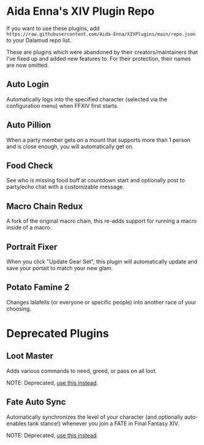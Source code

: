 # Aida Enna's XIV Plugin Repo

If you want to use these plugins, add `https://raw.githubusercontent.com/Aida-Enna/XIVPlugins/main/repo.json` to your Dalamud repo list. 

These are plugins which were abandoned by their creators/maintainers that I've fixed up and added new features to. For their protection, their names are now omitted.

## Auto Login

Automatically logs into the specified character (selected via the configuration menu) when FFXIV first starts.

## Auto Pillion

When a party member gets on a mount that supports more than 1 person and is close enough, you will automatically get on.

## Food Check

See who is missing food buff at countdown start and optionally post to party/echo chat with a customizable message.

## Macro Chain Redux

A fork of the original macro chain, this re-adds support for running a macro inside of a macro.

## Portrait Fixer

When you click "Update Gear Set", this plugin will automatically update and save your portait to match your new glam.

## Potato Famine 2

Changes lalafells (or everyone or specific people) into another race of your choosing.

# Deprecated Plugins

## Loot Master

Adds various commands to need, greed, or pass on all loot.

NOTE: Deprecated, [use this instead](https://github.com/PunishXIV/LazyLoot).

## Fate Auto Sync

Automatically synchronizes the level of your character (and optionally auto-enables tank stance!) whenever you join a FATE in Final Fantasy XIV.

NOTE: Deprecated, [use this instead](https://github.com/PunishXIV/PandorasBox).
